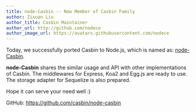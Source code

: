 ```yaml
---
title: node-Casbin -- New Member of Casbin Family
author: Zixuan Liu
author_title: Casbin Maintainer
author_url: http://github.com/nodece
author_image_url: https://avatars.githubusercontent.com/nodece
---
```


Today, we successfully ported Casbin to Node.js, which is named as:
[node-Casbin](https://github.com/casbin/node-casbin).

**node-Casbin** shares the similar usage and API
with other implementations of Casbin. The middlewares for Express, Koa2 and Egg.js are ready
to use. The storage adapter for Sequelize is also prepared.

Hope it can serve your need well :)

GitHub: https://github.com/casbin/node-casbin
